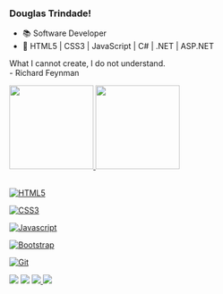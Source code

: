 ### Douglas Trindade!

- 📚 Software Developer
- 🌱 HTML5 | CSS3 | JavaScript | C# | .NET | ASP.NET

What I cannot create, I do not understand.<br>
                         - Richard Feynman</br>
<div>
  <a href="https://github.com/DouglasTrindade">
  <img height="150em" src="https://github-readme-stats.vercel.app/api?username=douglastrindade&show_icons=true&theme=dark&include_all_commits=true&count_private=true"/>
  <img height="150em" src="https://github-readme-stats.vercel.app/api/top-langs/?username=douglastrindade&layout=compact&langs_count=7&theme=dark"/>
</div>
  
 
<div style="display: inline_block"><br>

![HTML5](https://img.shields.io/badge/html5-%23323330.svg?style=for-the-badge&logo=html5&logoColor=E34F26)<br>

![CSS3](https://img.shields.io/badge/css3-%23323330.svg?style=for-the-badge&logo=css3&logoColor=1572B6)<br>

![Javascript](https://img.shields.io/badge/JavaScript-323330?style=for-the-badge&logo=javascript&logoColor=F7DF1E)<br>

![Bootstrap](https://img.shields.io/badge/bootstrap-%23323330.svg?style=for-the-badge&logo=bootstrap&logoColor=865dc4)<br>

![Git](https://img.shields.io/badge/git-%23323330.svg?style=for-the-badge&logo=git&logoColor=F05033)

</div>
  
<div>
    <a href="https://instagram.com/douglastrindade1" alt="Instagram">
    <img src="https://img.shields.io/badge/-Instagram-1C1C1C?style=for-the-badge&logo=Instagram&logoColor=00FFFF&link=https://instagram.com/douglastrindade1"   target="_blank"></a>
    <a href="https://discord.gg/ZdSECpBT4t" target="_blank"><img src="https://img.shields.io/badge/-Discord-1C1C1C?style=for-the- badge&logo=Discord&logoColor=00FFFF&link" target="_blank"></a>
    <a href="https://www.linkedin.com/in/douglastrindade1/" alt="Linkedin" target="_blank">
    <img src="https://img.shields.io/badge/-Linkedin-1C1C1C?style=for-the-badge&logo=Linkedin&logoColor=00FFFF&link=https://www.linkedin.com/in/douglastrindade1/">
    </a>
    <a href = "mailto:douglastrindade22@hotmail.com" target="_blank"><img src="https://img.shields.io/badge/-Hotmail-1C1C1C?style=for-the-  badge&logo=Hotmail&logoColor=00FFFF&link" target="_blank"></a>
</div>
      
